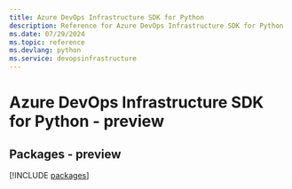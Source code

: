 ```yaml
---
title: Azure DevOps Infrastructure SDK for Python
description: Reference for Azure DevOps Infrastructure SDK for Python
ms.date: 07/29/2024
ms.topic: reference
ms.devlang: python
ms.service: devopsinfrastructure
---
```

# Azure DevOps Infrastructure SDK for Python - preview
## Packages - preview
[!INCLUDE [packages](devops-infrastructure-index.md)]